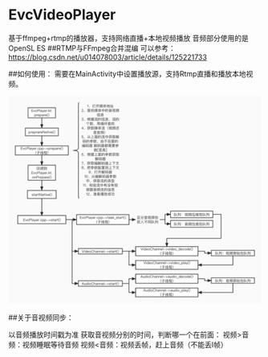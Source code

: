 # EvcVideoPlayer
基于ffmpeg+rtmp的播放器，支持网络直播+本地视频播放
音频部分使用的是OpenSL ES
##RTMP与FFmpeg合并混编
可以参考：
https://blog.csdn.net/u014078003/article/details/125221733

##如何使用：
需要在MainActivity中设置播放源，支持Rtmp直播和播放本地视频。


![流程](https://raw.githubusercontent.com/DwyaneWadeee/image/main/EvcPlayerFLow.jpg)

##关于音视频同步：

以音频播放时间戳为准
获取音视频分别的时间，判断哪一个在前面：
视频>音频：视频睡眠等待音频
视频<音频：视频丢帧，赶上音频（不能丢I帧）
